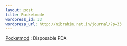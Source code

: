 ```yaml
--- 
layout: post
title: Pocketmode
wordpress_id: 33
wordpress_url: http://nibrahim.net.in/journal/?p=33
---
```

<a href="http://www.pocketmod.com">Pocketmod</a> : Disposable PDA
